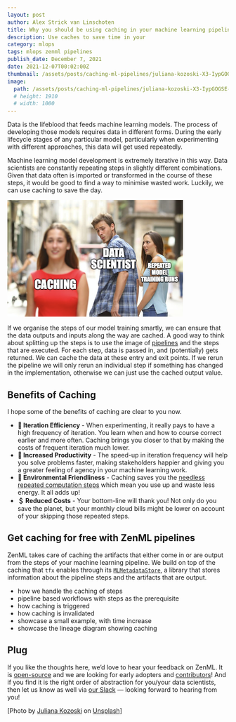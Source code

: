 ```yaml
---
layout: post
author: Alex Strick van Linschoten
title: Why you should be using caching in your machine learning pipelines
description: Use caches to save time in your
category: mlops
tags: mlops zenml pipelines
publish_date: December 7, 2021
date: 2021-12-07T00:02:00Z
thumbnail: /assets/posts/caching-ml-pipelines/juliana-kozoski-X3-IypGOGSE-unsplash.jpg
image:
  path: /assets/posts/caching-ml-pipelines/juliana-kozoski-X3-IypGOGSE-unsplash.jpg
  # height: 1910
  # width: 1000
---
```


Data is the lifeblood that feeds machine learning models. The process of developing those models requires data in different forms. During the early lifecycle stages of any particular model, particularly when experimenting with different approaches, this data will get used repeatedly.

Machine learning model development is extremely iterative in this way. Data scientists are constantly repeating steps in slightly different combinations. Given that data often is imported or transformed in the course of these steps, it would be good to find a way to minimise wasted work. Luckily, we can use caching to save the day.

![Caching in machine learning workflows via the distracted boyfriend meme](../assets/posts/caching-ml-pipelines/caching-trio.png)

If we organise the steps of our model training smartly, we can ensure that the data outputs and inputs along the way are cached. A good way to think about splitting up the steps is to use the image of [pipelines](https://blog.zenml.io/tag/pipelines/) and the steps that are executed. For each step, data is passed in, and (potentially) gets returned. We can cache the data at these entry and exit points. If we rerun the pipeline we will only rerun an individual step if something has changed in the implementation, otherwise we can just use the cached output value.

## Benefits of Caching

I hope some of the benefits of caching are clear to you now.

- **🔁 Iteration Efficiency** - When experimenting, it really pays to have a high frequency of iteration. You learn when and how to course correct earlier and more often. Caching brings you closer to that by making the costs of frequent iteration much lower.
- **💪 Increased Productivity** - The speed-up in iteration frequency will help you solve problems faster, making stakeholders happier and giving you a greater feeling of agency in your machine learning work.
- **🌳 Environmental Friendliness** - Caching saves you the [needless repeated computation steps](https://machinelearning.piyasaa.com/greening-ai-rebooting-the-environmental-harms-of-machine/) which mean you use up and waste less energy. It all adds up!
- **＄ Reduced Costs** - Your bottom-line will thank you! Not only do you save the planet, but your monthly cloud bills might be lower on account of your skipping those repeated steps.

## Get caching for free with ZenML pipelines

ZenML takes care of caching the artifacts that either come in or are output from the steps of your machine learning pipeline. We build on top of the caching that `tfx` enables through its [`MLMetadataStore`](https://www.tensorflow.org/tfx/guide/mlmd), a library that stores information about the pipeline steps and the artifacts that are output.

- how we handle the caching of steps
- pipeline based workflows with steps as the prerequisite
- how caching is triggered
- how caching is invalidated
- showcase a small example, with time increase
- showcase the lineage diagram showing caching

## Plug

If you like the thoughts here, we’d love to hear your feedback on ZenML. It is [open-source](https://github.com/maiot-io/zenml) and we are looking for early adopters and [contributors](https://github.com/maiot-io/zenml)! And if you find it is the right order of abstraction for you/your data scientists, then let us know as well via [our Slack](http://zenml.io/slack-invite) — looking forward to hearing from you!

[Photo by [Juliana Kozoski](https://unsplash.com/@jkozoski?utm_source=unsplash&utm_medium=referral&utm_content=creditCopyText) on [Unsplash](https://unsplash.com/s/photos/pipes?utm_source=unsplash&utm_medium=referral&utm_content=creditCopyText)]